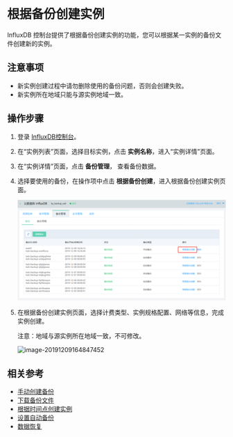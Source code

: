 # 根据备份创建实例

InfluxDB 控制台提供了根据备份创建实例的功能，您可以根据某一实例的备份文件创建新的实例。

## 注意事项

- 新实例创建过程中请勿删除使用的备份问题，否则会创建失败。
- 新实例所在地域只能与源实例地域一致。

## 操作步骤

1. 登录 [InfluxDB控制台](http://tsds-console.jdcloud.com/list)。
1. 在“实例列表”页面，选择目标实例，点击 **实例名称**，进入“实例详情”页面。
1. 在“实例详情”页面，点击 **备份管理**， 查看备份数据。
1. 选择要使用的备份，在操作项中点击 **根据备份创建**，进入根据备份创建实例页面。

    ![image-20191209164029987](../../../../../image/JCS-for-InfluxDB/20191209164029987.png)

1. 在根据备份创建实例页面，选择计费类型、实例规格配置、网络等信息，完成实例创建。

    注意：地域与源实例所在地域一致，不可修改。

    ![image-20191209164847452](D:\MD\InfluxDB\帮助文档\image\JCS-for-InfluxDB\20191209164847452.png)

## 相关参考

- [手动创建备份](Create-Backup.md)
- [下载备份文件](Download-Bckup.md)
- [根据时间点创建实例](Create-Instance-by-Point-in-Time.md)
- [设置自动备份](Modify-Backup-Policy.md)
- [数据恢复](Restore-Instance.md)